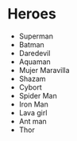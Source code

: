 # Heroes

* Superman
* Batman
* Daredevil
* Aquaman
* Mujer Maravilla
* Shazam
* Cybort
* Spider Man
* Iron Man
* Lava girl
* Ant man
* Thor

